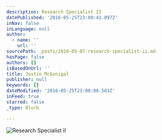 ```yaml
---
description: Research Specialist II
datePublished: '2016-05-25T23:00:41.097Z'
inNav: false
inLanguage: null
author:
  - name: ''
    url: ''
sourcePath: _posts/2016-05-07-research-specialist-ii.md
hasPage: false
authors: []
isBasedOnUrl: ''
title: Justin McGonigal
publisher: null
keywords: []
dateModified: '2016-05-25T23:00:08.503Z'
inFeed: true
starred: false
_type: Blurb

---
```

![Research Specialist II](https://s3-us-west-2.amazonaws.com/the-grid-img/p/44fe0fc4c2f24e15b08fbdfc852bb27011a64fc2.jpg)